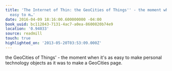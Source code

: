 ```yaml
---
title: 'The Internet of Thin: the GeoCities of Things'' - the moment when it''s as
  easy to m…'
date: 2016-04-09 18:16:00.600000000 -04:00
book_uuid: bc112843-7131-4ac7-a0ea-8600820b74e9
location: '0.94033'
source: readmill
touch: true
highlighted_on: '2013-05-20T03:53:09.000Z'
---
```


the GeoCities of Things' - the moment when it's as easy to make personal technology objects as it was to make a GeoCities page.
